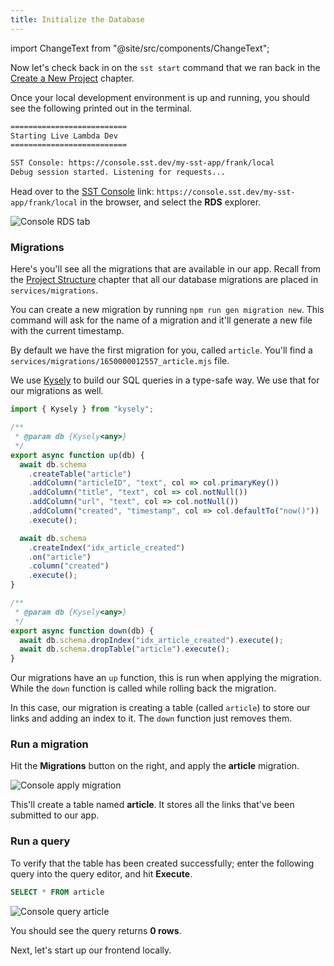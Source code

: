 ```yaml
---
title: Initialize the Database
---
```


import ChangeText from "@site/src/components/ChangeText";

Now let's check back in on the `sst start` command that we ran back in the [Create a New Project](create-a-new-project.md) chapter.

Once your local development environment is up and running, you should see the following printed out in the terminal.

```bash
==========================
Starting Live Lambda Dev
==========================

SST Console: https://console.sst.dev/my-sst-app/frank/local
Debug session started. Listening for requests...
```

Head over to the [SST Console](../console.md) link: `https://console.sst.dev/my-sst-app/frank/local` in the browser, and select the **RDS** explorer.

![Console RDS tab](/img/initialize-database/console-rds-tab.png)

### Migrations

Here's you'll see all the migrations that are available in our app. Recall from the [Project Structure](project-structure.md) chapter that all our database migrations are placed in `services/migrations`.

You can create a new migration by running `npm run gen migration new`. This command will ask for the name of a migration and it'll generate a new file with the current timestamp.

By default we have the first migration for you, called `article`. You'll find a `services/migrations/1650000012557_article.mjs` file.

We use [Kysely](https://koskimas.github.io/kysely/) to build our SQL queries in a type-safe way. We use that for our migrations as well.

```js title="services/migrations/1650000012557_article.mjs"
import { Kysely } from "kysely";

/**
 * @param db {Kysely<any>}
 */
export async function up(db) {
  await db.schema
    .createTable("article")
    .addColumn("articleID", "text", col => col.primaryKey())
    .addColumn("title", "text", col => col.notNull())
    .addColumn("url", "text", col => col.notNull())
    .addColumn("created", "timestamp", col => col.defaultTo("now()"))
    .execute();

  await db.schema
    .createIndex("idx_article_created")
    .on("article")
    .column("created")
    .execute();
}

/**
 * @param db {Kysely<any>}
 */
export async function down(db) {
  await db.schema.dropIndex("idx_article_created").execute();
  await db.schema.dropTable("article").execute();
}
```

Our migrations have an `up` function, this is run when applying the migration. While the `down` function is called while rolling back the migration.

In this case, our migration is creating a table (called `article`) to store our links and adding an index to it. The `down` function just removes them.

### Run a migration

<ChangeText>

Hit the **Migrations** button on the right, and apply the **article** migration.

</ChangeText>

![Console apply migration](/img/initialize-database/console-apply-migration.png)

This'll create a table named **article**. It stores all the links that've been submitted to our app.

### Run a query

To verify that the table has been created successfully; enter the following query into the query editor, and hit **Execute**.

```sql
SELECT * FROM article
```

![Console query article](/img/initialize-database/console-query-article.png)

You should see the query returns **0 rows**.

Next, let's start up our frontend locally.
